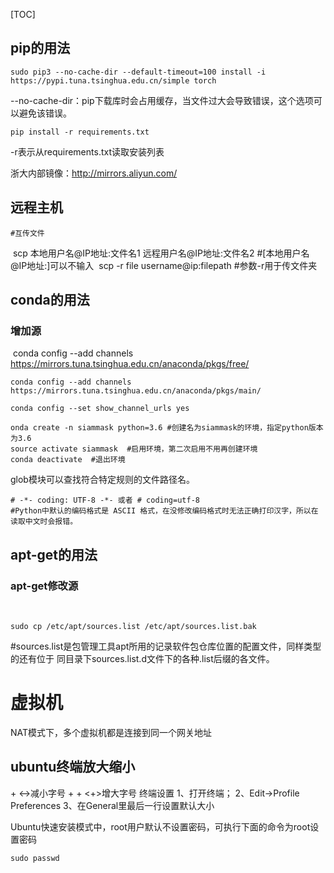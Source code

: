 [TOC]



## pip的用法

```
sudo pip3 --no-cache-dir --default-timeout=100 install -i https://pypi.tuna.tsinghua.edu.cn/simple torch
```

--no-cache-dir：pip下载库时会占用缓存，当文件过大会导致错误，这个选项可以避免该错误。

```
pip install -r requirements.txt
```

-r表示从requirements.txt读取安装列表

浙大内部镜像：http://mirrors.aliyun.com/   

## 远程主机
	#互传文件
​	scp 本地用户名@IP地址:文件名1 远程用户名@IP地址:文件名2 
​	#[本地用户名@IP地址:]可以不输入
​	scp -r file username@ip:filepath #参数-r用于传文件夹

## conda的用法
### 增加源
​    conda config --add channels https://mirrors.tuna.tsinghua.edu.cn/anaconda/pkgs/free/
​    

    conda config --add channels https://mirrors.tuna.tsinghua.edu.cn/anaconda/pkgs/main/
    
    conda config --set show_channel_urls yes
    
    onda create -n siammask python=3.6 #创建名为siammask的环境，指定python版本为3.6
    source activate siammask  #启用环境，第二次启用不用再创建环境
    conda deactivate  #退出环境

glob模块可以查找符合特定规则的文件路径名。

	# -*- coding: UTF-8 -*- 或者 # coding=utf-8 
	#Python中默认的编码格式是 ASCII 格式，在没修改编码格式时无法正确打印汉字，所以在读取中文时会报错。

## apt-get的用法
### apt-get修改源
​	

```
sudo cp /etc/apt/sources.list /etc/apt/sources.list.bak 
```


​	#sources.list是包管理工具apt所用的记录软件包仓库位置的配置文件，同样类型的还有位于 同目录下sources.list.d文件下的各种.list后缀的各文件。

# 虚拟机
NAT模式下，多个虚拟机都是连接到同一个网关地址

## ubuntu终端放大缩小
<Ctrl> + <->减小字号
<Ctrl> + <Shift> + <+>增大字号
终端设置
1、打开终端；
2、Edit→Profile Preferences
3、在General里最后一行设置默认大小

Ubuntu快速安装模式中，root用户默认不设置密码，可执行下面的命令为root设置密码

    sudo passwd